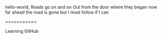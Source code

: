 hello-world,
Roads go on and on
Out from the door where they began
now far ahead the road is gone
but I must follow if I can

===========

Learning GitHub
